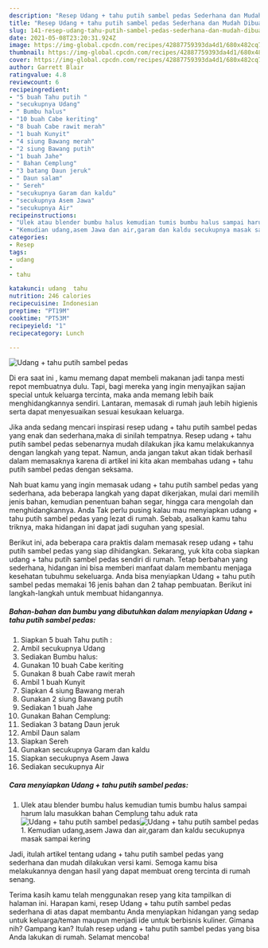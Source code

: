 ```yaml
---
description: "Resep Udang + tahu putih sambel pedas Sederhana dan Mudah Dibuat"
title: "Resep Udang + tahu putih sambel pedas Sederhana dan Mudah Dibuat"
slug: 141-resep-udang-tahu-putih-sambel-pedas-sederhana-dan-mudah-dibuat
date: 2021-05-08T23:20:31.924Z
image: https://img-global.cpcdn.com/recipes/42887759393da4d1/680x482cq70/udang-tahu-putih-sambel-pedas-foto-resep-utama.jpg
thumbnail: https://img-global.cpcdn.com/recipes/42887759393da4d1/680x482cq70/udang-tahu-putih-sambel-pedas-foto-resep-utama.jpg
cover: https://img-global.cpcdn.com/recipes/42887759393da4d1/680x482cq70/udang-tahu-putih-sambel-pedas-foto-resep-utama.jpg
author: Garrett Blair
ratingvalue: 4.8
reviewcount: 6
recipeingredient:
- "5 buah Tahu putih "
- "secukupnya Udang"
- " Bumbu halus"
- "10 buah Cabe keriting"
- "8 buah Cabe rawit merah"
- "1 buah Kunyit"
- "4 siung Bawang merah"
- "2 siung Bawang putih"
- "1 buah Jahe"
- " Bahan Cemplung"
- "3 batang Daun jeruk"
- " Daun salam"
- " Sereh"
- "secukupnya Garam dan kaldu"
- "secukupnya Asem Jawa"
- "secukupnya Air"
recipeinstructions:
- "Ulek atau blender bumbu halus kemudian tumis bumbu halus sampai harum lalu masukkan bahan Cemplung tahu aduk rata"
- "Kemudian udang,asem Jawa dan air,garam dan kaldu secukupnya masak sampai kering"
categories:
- Resep
tags:
- udang
- 
- tahu

katakunci: udang  tahu 
nutrition: 246 calories
recipecuisine: Indonesian
preptime: "PT19M"
cooktime: "PT53M"
recipeyield: "1"
recipecategory: Lunch

---
```



![Udang + tahu putih sambel pedas](https://img-global.cpcdn.com/recipes/42887759393da4d1/680x482cq70/udang-tahu-putih-sambel-pedas-foto-resep-utama.jpg)

Di era  saat ini , kamu memang dapat membeli makanan jadi tanpa mesti repot membuatnya dulu. Tapi, bagi mereka yang ingin menyajikan sajian special untuk keluarga tercinta, maka anda memang lebih baik menghidangkannya sendiri. Lantaran, memasak di rumah jauh lebih higienis serta dapat menyesuaikan sesuai kesukaan keluarga.

Jika anda sedang mencari inspirasi resep udang + tahu putih sambel pedas yang enak dan sederhana,maka di sinilah tempatnya. Resep udang + tahu putih sambel pedas  sebenarnya mudah dilakukan jika kamu melakukannya dengan langkah yang tepat. Namun, anda jangan takut akan tidak berhasil dalam memasaknya 
karena di artikel ini kita akan membahas udang + tahu putih sambel pedas dengan seksama.  



Nah buat kamu yang ingin memasak udang + tahu putih sambel pedas yang sederhana, ada beberapa langkah yang dapat dikerjakan, mulai dari memilih jenis bahan, kemudian penentuan bahan segar, hingga cara mengolah dan menghidangkannya. Anda Tak perlu pusing kalau mau menyiapkan udang + tahu putih sambel pedas yang lezat di rumah. Sebab, asalkan kamu  tahu triknya, maka hidangan ini dapat jadi suguhan yang spesial.

Berikut ini, ada beberapa cara praktis  dalam memasak resep udang + tahu putih sambel pedas yang siap dihidangkan. Sekarang, yuk kita coba siapkan udang + tahu putih sambel pedas sendiri di rumah. Tetap berbahan yang sederhana, hidangan ini bisa memberi manfaat dalam membantu menjaga kesehatan tubuhmu sekeluarga. Anda bisa menyiapkan Udang + tahu putih sambel pedas memakai 16 jenis bahan dan 2 tahap pembuatan. Berikut ini langkah-langkah untuk membuat hidangannya.

<!--inarticleads1-->

##### Bahan-bahan dan bumbu yang dibutuhkan dalam menyiapkan Udang + tahu putih sambel pedas:

1. Siapkan 5 buah Tahu putih :
1. Ambil secukupnya Udang
1. Sediakan  Bumbu halus:
1. Gunakan 10 buah Cabe keriting
1. Gunakan 8 buah Cabe rawit merah
1. Ambil 1 buah Kunyit
1. Siapkan 4 siung Bawang merah
1. Gunakan 2 siung Bawang putih
1. Sediakan 1 buah Jahe
1. Gunakan  Bahan Cemplung:
1. Sediakan 3 batang Daun jeruk
1. Ambil  Daun salam
1. Siapkan  Sereh
1. Gunakan secukupnya Garam dan kaldu
1. Siapkan secukupnya Asem Jawa
1. Sediakan secukupnya Air




<!--inarticleads2-->

##### Cara menyiapkan Udang + tahu putih sambel pedas:

1. Ulek atau blender bumbu halus kemudian tumis bumbu halus sampai harum lalu masukkan bahan Cemplung tahu aduk rata
<img src="https://img-global.cpcdn.com/steps/fb3bd7a5ffbda8ff/160x128cq70/udang-tahu-putih-sambel-pedas-langkah-memasak-1-foto.jpg" alt="Udang + tahu putih sambel pedas"><img src="https://img-global.cpcdn.com/steps/0990784d70a168e9/160x128cq70/udang-tahu-putih-sambel-pedas-langkah-memasak-1-foto.jpg" alt="Udang + tahu putih sambel pedas">1. Kemudian udang,asem Jawa dan air,garam dan kaldu secukupnya masak sampai kering




Jadi, itulah artikel tentang  udang + tahu putih sambel pedas  yang sederhana dan mudah dilakukan versi kami. Semoga kamu bisa melakukannya dengan hasil yang dapat membuat oreng tercinta di rumah senang. 

Terima kasih kamu telah menggunakan resep yang kita tampilkan di halaman ini. Harapan kami, resep  Udang + tahu putih sambel pedas sederhana di atas dapat membantu Anda menyiapkan hidangan yang sedap untuk keluarga/teman maupun menjadi ide untuk berbisnis kuliner. Gimana nih? Gampang kan? Itulah resep udang + tahu putih sambel pedas yang bisa Anda lakukan di rumah. Selamat mencoba!


